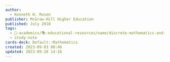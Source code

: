 ```yaml
---
author:
  - Kenneth H. Rosen
publisher: McGraw-Hill Higher Education
published: July 2018
tags:
  - 🔴-academics/📚-educational-resources/name/discrete-mathematics-and-its-applications-8th-edition
  - study-note
cards-deck: Default::Mathematics
created: 2023-09-03 08:46
updated: 2023-09-28 14:16
---
```

